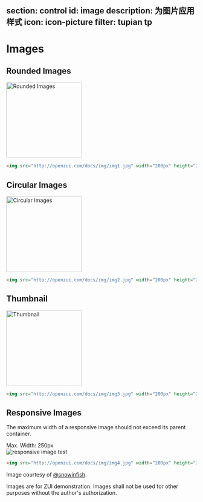 ﻿section: control
id: image
description: 为图片应用样式
icon: icon-picture
filter: tupian tp
---

# Images

## Rounded Images

<div class="example"><img src="../docs/img/img1.jpg" width="200px" height="200px" class="img-rounded" alt="Rounded Images"></div>

```html
<img src="http://openzui.com/docs/img/img1.jpg" width="200px" height="200px" class="img-rounded" alt="Rounded Images">
```

## Circular Images

<div class="example"><img src="../docs/img/img2.jpg" width="200px" height="200px" class="img-circle" alt="Circular Images"></div>

```html
<img src="http://openzui.com/docs/img/img2.jpg" width="200px" height="200px" class="img-circle" alt="Circular Images">
```

## Thumbnail

<div class="example"><img src="../docs/img/img3.jpg" width="200px" height="200px" class="img-thumbnail" alt="Thumbnail"></div>

```html
<img src="http://openzui.com/docs/img/img3.jpg" width="200px" height="200px" class="img-thumbnail" alt="Thumbnail">
```

## Responsive Images

The maximum width of a responsive image should not exceed its parent container.

<div class="example">
  <div style="width: 250px;" class="panel">
    <div class="panel-heading">Max. Width: 250px</div>
    <img src="../docs/img/img4.jpg" class="img-responsive" alt="responsive image test">
  </div>
</div>

```html
<img src="http://openzui.com/docs/img/img4.jpg" width="200px" height="200px" class="img-responsive" alt="responsive image test">
```

<div class="alert with-icon">
  <i class="icon-smile"></i>
  <div class="content">
    <p>Image courtesy of <a class="alert-link" href="http://weibo.com/snowinfish" target="_blank">@snowinfish</a>.</p>
    <p class="margin-zero">Images are for ZUI demonstration. Images shall not be used for other purposes without the author's authorization.</p>
  </div>
</div>
